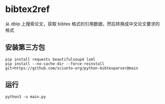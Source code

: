 ﻿# bibtex2ref

从 dblp 上搜索论文，获取 bibtex 格式的引用数据，然后转换成中文论文要求的格式

## 安装第三方包

```
pip install requests beautifulsoup4 lxml
pip install --no-cache-dir --force-reinstall git+https://github.com/sciunto-org/python-bibtexparser@main
```

## 运行

```
python3 -u main.py
```
